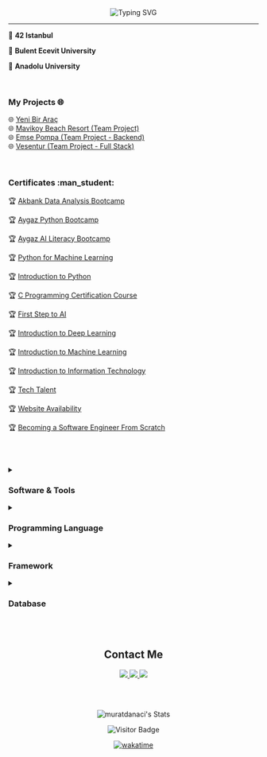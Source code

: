 
<div align="center">
	<img src="https://readme-typing-svg.demolab.com?font=Fira+Code&weight=700&duration=6000&pause=1500&center=true&vCenter=true&width=435&lines=Hello+%F0%9F%91%8B%2C+I'm+Murat+DANACI;I+am+a+Full+Stack+Developer%F0%9F%91%A8%F0%9F%8F%BB%E2%80%8D%F0%9F%92%BB" alt="Typing SVG" />
</div>
<hr>


:school: **42 Istanbul**

:school: **Bulent Ecevit University**

:school: **Anadolu University**


<br>

<h3>My Projects 🌐</h3>

🌐 [Yeni Bir Araç](https://www.yenibirarac.com/)
<br>
🌐 [Mavikoy Beach Resort (Team Project)](https://www.mavikoybeachresort.com.tr/)
<br>
🌐 [Emse Pompa (Team Project - Backend)](https://www.emsepompa.com.tr/)
<br>
🌐 [Vesentur (Team Project - Full Stack)](https://www.vesentur.com/)


<br>
<h3>Certificates :man_student:</h3>



:trophy: [Akbank Data Analysis Bootcamp](https://globalaihub.com/verify/?certificate=eyJ1c2VyLWlkIjo3OTg5MiwiY291cnNlLWlkIjoxMTgyNDQsImNlcnQtaWQiOiIxMTgyNDgifQ==)

:trophy: [Aygaz Python Bootcamp](https://globalaihub.com/verify/?certificate=eyJ1c2VyLWlkIjo3OTg5MiwiY291cnNlLWlkIjoxMTgxMDgsImNlcnQtaWQiOiIxMTgxMTYifQ==)

:trophy: [Aygaz AI Literacy Bootcamp](https://globalaihub.com/verify/?certificate=eyJ1c2VyLWlkIjo3OTg5MiwiY291cnNlLWlkIjoxMTc4MzUsImNlcnQtaWQiOiIxMTc4NDIifQ==)

:trophy: [Python for Machine Learning](https://globalaihub.com/verify/?certificate=eyJ1c2VyLWlkIjo3OTg5MiwiY291cnNlLWlkIjoxMTI4NjQsImNlcnQtaWQiOiIxMTMyNjMifQ==)

:trophy: [Introduction to Python](https://globalaihub.com/verify/?certificate=eyJ1c2VyLWlkIjo3OTg5MiwiY291cnNlLWlkIjoxMTA1NDgsImNlcnQtaWQiOiIxMTA4OTEifQ==)

:trophy: [C Programming Certification Course](https://drive.google.com/file/d/10VSlU0qZBrAkIK7NhcTee8DzgdA8B74R/view?usp=sharing)

:trophy: [First Step to AI](https://globalaihub.com/verify/?ref=product&certificate=eyJ1c2VyLWlkIjo3OTg5MiwiY291cnNlLWlkIjo1OTIwNSwiY2VydC1pZCI6IjczMDY1In0=)

:trophy: [Introduction to Deep Learning](https://globalaihub.com/verify/?certificate=eyJ1c2VyLWlkIjo3OTg5MiwiY291cnNlLWlkIjo4OTI1MSwiY2VydC1pZCI6Ijk0NzIzIn0=)

:trophy: [Introduction to Machine Learning](https://globalaihub.com/verify/?certificate=eyJ1c2VyLWlkIjo3OTg5MiwiY291cnNlLWlkIjo3NjU4NSwiY2VydC1pZCI6Ijc2ODM4In0=)

:trophy: [Introduction to Information Technology](https://www.btkakademi.gov.tr/portal/certificate/validate?certificateId=vpWc8WKYNE)

:trophy: [Tech Talent](https://drive.google.com/file/d/1zdffNWzWVS6O1oV7JTu8cwhXM3cLsyrc/view?usp=sharing)

:trophy: [Website Availability](https://www.btkakademi.gov.tr/portal/certificate/validate?certificateId=4qguZXomNo)

:trophy: [Becoming a Software Engineer From Scratch](https://www.udemy.com/certificate/UC-44949281-f9ff-4ccf-bb40-3a37865b3007/)

<br> <br>

<details><summary><h3>Software & Tools</h3></summary>
<br>
<p>
  <a href="https://skillicons.dev">
    <img src="https://skillicons.dev/icons?i=wordpress,git,vscode,postman,stackoverflow,ps,figma" />
  </a>
</p>
</details>

<details><summary><h3>Programming Language </h3></summary>
<br>
<p>
  <a href="https://skillicons.dev">
    <img src="https://skillicons.dev/icons?i=html,css,js,php,c" />
  </a>
</p>
</details>


<details><summary><h3>Framework </h3></summary>
<br>
<p>
  <a href="https://skillicons.dev">
    <img src="https://skillicons.dev/icons?i=bootstrap,laravel" />
  </a>
</p>
</details>

<details><summary><h3>Database </h3></summary>
<br>
<p>
  <a href="https://skillicons.dev">
    <img src="https://skillicons.dev/icons?i=mysql" />
  </a>
</p>
</details>

<br>
<br>

<h2 align="center">Contact Me</h2>

<p align="center" >
  <a href="https://linkedin.com/in/muratdanaci" target="_blank">
    <img src="https://skillicons.dev/icons?i=linkedin" />
  </a>
  <a text-decoration= "none" href="https://twitter.com/muratdanaci0" target="_blank">
    <img src="https://skillicons.dev/icons?i=twitter" />
  </a>
  <a href="mailto:muratdanaci8@gmail.com" target="_blank">
    <img src="https://skillicons.dev/icons?i=gmail" />
  </a>
</p>
<br>
<br>

<div align="center">

![muratdanaci's Stats](https://github-readme-stats.vercel.app/api?username=muratdanaci&theme=vue-dark&show_icons=true&hide_border=true&count_private=true)
<br>
	
![Visitor Badge](https://visitor-badge.laobi.icu/badge?page_id=muratdanaci)
</div>

<div align="center">

[![wakatime](https://wakatime.com/badge/user/e5f2fef0-1b76-45c2-b6da-b5845ee40d32.svg)](https://wakatime.com/@e5f2fef0-1b76-45c2-b6da-b5845ee40d32)
</div>
